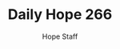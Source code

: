 ---
image: /assets/img/daily-hope-default-artwork.png
title: Daily Hope 266
number: 266
categories:
  - Daily Hope
author: Hope Staff
notes: Daily Hope 266
embed: >-
  <iframe style="border-radius:12px" src="https://open.spotify.com/embed/episode/2LZ8hYSmNM0Ep0Lr3LCBQv?utm_source=generator" width="100%" height="352" frameBorder="0" allowfullscreen="" allow="autoplay; clipboard-write; encrypted-media; fullscreen; picture-in-picture" loading="lazy"></iframe>
---